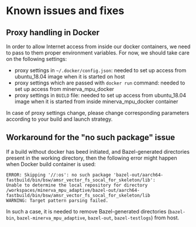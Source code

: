 # Known issues and fixes

## Proxy handling in Docker

In order to allow Internet access from inside our docker containers, we need to pass to them proper
environment variables. For now, we should take care on the following settings:

- proxy settings in `~/.docker/config.json`: needed to set up access from ubuntu_18.04 image
  when it is started on host
- proxy settings which are passed with `docker run` command: needed to set up access from
  minerva_mpu_docker
- proxy settings in `BUILD` file: needed to set up access from ubuntu_18.04 image when it is started
  from inside minerva_mpu_docker container

In case of proxy settings change, please change corresponding parameters according to your build and
launch strategy.

## Workaround for the "no such package" issue

If a build without docker has beed initiated, and Bazel-generated directories present in the working directory, then
the following error might happen when Docker build container is used:

```
ERROR: Skipping '//:os': no such package 'bazel-out/aarch64-fastbuild/bin/bsw/amsr_vector_fs_socal_for_skeleton/lib':
Unable to determine the local repository for directory
/workspaces/minerva_mpu_adaptive/bazel-out/aarch64-fastbuild/bin/bsw/amsr_vector_fs_socal_for_skeleton/lib
WARNING: Target pattern parsing failed.
```

In such a case, it is needed to remove Bazel-generated directories (`bazel-bin`, `bazel-minerva_mpu_adaptive`,
`bazel-out`, `bazel-testlogs`) from host.